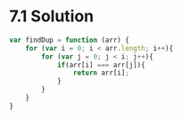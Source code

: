 # 7.1 Solution

```javascript
var findDup = function (arr) {
	for (var i = 0; i < arr.length; i++){
		for (var j = 0; j < i; j++){
			if(arr[i] === arr[j]){
				return arr[i];
            }
        } 
    }
}
```
